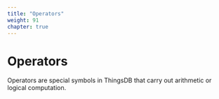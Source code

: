 ```yaml
---
title: "Operators"
weight: 91
chapter: true
---
```


# Operators

Operators are special symbols in ThingsDB that carry out arithmetic or logical computation.
